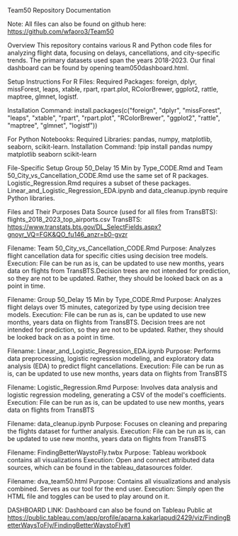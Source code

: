 Team50 Repository Documentation

Note: All files can also be found on github here: https://github.com/wfaoro3/Team50

Overview
This repository contains various R and Python code files for analyzing flight data, focusing on delays, cancellations, and city-specific trends. The primary datasets used span the years 2018-2023. Our final dashboard can be found by opening team050dashboard.html.

Setup Instructions
For R Files:
Required Packages: foreign, dplyr, missForest, leaps, xtable, rpart, rpart.plot, RColorBrewer, ggplot2, rattle, maptree, glmnet, logistf.

Installation Command:
install.packages(c("foreign", "dplyr", "missForest", "leaps", "xtable", "rpart", "rpart.plot", "RColorBrewer", "ggplot2", "rattle", "maptree", "glmnet", "logistf"))

For Python Notebooks:
Required Libraries: pandas, numpy, matplotlib, seaborn, scikit-learn.
Installation Command:
!pip install pandas numpy matplotlib seaborn scikit-learn

File-Specific Setup
Group 50_Delay 15 Min by Type_CODE.Rmd and Team 50_City_vs_Cancellation_CODE.Rmd use the same set of R packages.
Logistic_Regression.Rmd requires a subset of these packages.
Linear_and_Logistic_Regression_EDA.ipynb and data_cleanup.ipynb require Python libraries.

Files and Their Purposes
Data Source (used for all files from TransBTS): flights_2018_2023_top_airports.csv
TransBTS: https://www.transtats.bts.gov/DL_SelectFields.aspx?gnoyr_VQ=FGK&QO_fu146_anzr=b0-gvzr

Filename: Team 50_City_vs_Cancellation_CODE.Rmd
Purpose: Analyzes flight cancellation data for specific cities using decision tree models.
Execution: File can be run as is, can be updated to use new months, years data on flights from TransBTS.Decision trees are not intended for prediction, so they are not to be updated. Rather, they should be looked back on as a point in time.

Filename: Group 50_Delay 15 Min by Type_CODE.Rmd
Purpose: Analyzes flight delays over 15 minutes, categorized by type using decision tree models.
Execution: File can be run as is, can be updated to use new months, years data on flights from TransBTS. Decision trees are not intended for prediction, so they are not to be updated. Rather, they should be looked back on as a point in time.

Filename: Linear_and_Logistic_Regression_EDA.ipynb
Purpose: Performs data preprocessing, logistic regression modeling, and exploratory data analysis (EDA) to predict flight cancellations.
Execution: File can be run as is, can be updated to use new months, years data on flights from TransBTS

Filename: Logistic_Regression.Rmd
Purpose: Involves data analysis and logistic regression modeling, generating a CSV of the model's coefficients.
Execution: File can be run as is, can be updated to use new months, years data on flights from TransBTS

Filename: data_cleanup.ipynb
Purpose: Focuses on cleaning and preparing the flights dataset for further analysis.
Execution: File can be run as is, can be updated to use new months, years data on flights from TransBTS

Filename: FindingBetterWaystoFly.twbx
Purpose: Tableau workbook contains all visualizations
Execution: Open and connect attributed data sources, which can be found in the tableau_datasources folder.

Filename: dva_team50.html
Purpose: Contains all visualizations and analysis combined. Serves as our tool for the end user.
Execution: Simply open the HTML file and toggles can be used to play around on it. 

DASHBOARD LINK: Dashboard can also be found on Tableau Public at https://public.tableau.com/app/profile/aparna.kakarlapudi2429/viz/FindingBetterWaysToFly/FindingBetterWaystoFly#1
